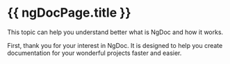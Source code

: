# {{ ngDocPage.title }}

This topic can help you understand better what is NgDoc and how it works.

First, thank you for your interest in NgDoc. It is designed to help you create
documentation for your wonderful projects faster and easier.
